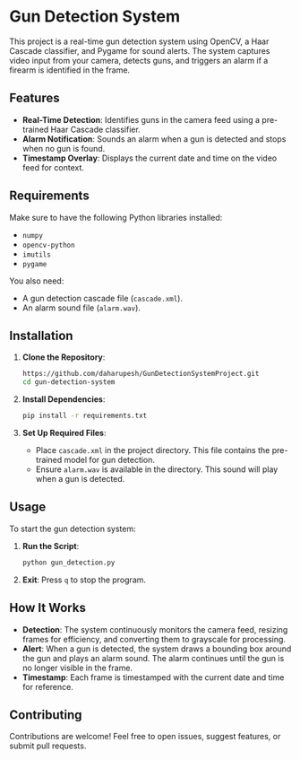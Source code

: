 # Gun Detection System

This project is a real-time gun detection system using OpenCV, a Haar Cascade classifier, and Pygame for sound alerts. The system captures video input from your camera, detects guns, and triggers an alarm if a firearm is identified in the frame.

## Features

- **Real-Time Detection**: Identifies guns in the camera feed using a pre-trained Haar Cascade classifier.
- **Alarm Notification**: Sounds an alarm when a gun is detected and stops when no gun is found.
- **Timestamp Overlay**: Displays the current date and time on the video feed for context.

## Requirements

Make sure to have the following Python libraries installed:

- `numpy`
- `opencv-python`
- `imutils`
- `pygame`

You also need:
- A gun detection cascade file (`cascade.xml`).
- An alarm sound file (`alarm.wav`).

## Installation

1. **Clone the Repository**:
   ```bash
   https://github.com/daharupesh/GunDetectionSystemProject.git
   cd gun-detection-system
   ```

2. **Install Dependencies**:
   ```bash
   pip install -r requirements.txt
   ```

3. **Set Up Required Files**:
   - Place `cascade.xml` in the project directory. This file contains the pre-trained model for gun detection.
   - Ensure `alarm.wav` is available in the directory. This sound will play when a gun is detected.

## Usage

To start the gun detection system:

1. **Run the Script**:
   ```bash
   python gun_detection.py
   ```

2. **Exit**: Press `q` to stop the program.

## How It Works

- **Detection**: The system continuously monitors the camera feed, resizing frames for efficiency, and converting them to grayscale for processing.
- **Alert**: When a gun is detected, the system draws a bounding box around the gun and plays an alarm sound. The alarm continues until the gun is no longer visible in the frame.
- **Timestamp**: Each frame is timestamped with the current date and time for reference.

## Contributing

Contributions are welcome! Feel free to open issues, suggest features, or submit pull requests.
